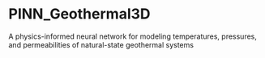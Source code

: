 # PINN_Geothermal3D
A physics-informed neural network for modeling temperatures, pressures, and permeabilities of natural-state geothermal systems
